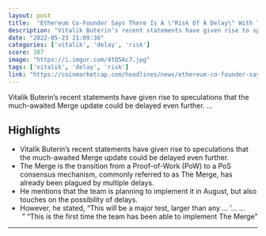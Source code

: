 ```yaml
---
layout: post
title:  "Ethereum Co-Founder Says There Is A \"Risk Of A Delay\" With The Merge"
description: "Vitalik Buterin’s recent statements have given rise to speculations that the much-awaited Merge update could be delayed even further. …"
date: "2022-05-23 21:09:36"
categories: ['vitalik', 'delay', 'risk']
score: 107
image: "https://i.imgur.com/4tQ5Ac7.jpg"
tags: ['vitalik', 'delay', 'risk']
link: "https://coinmarketcap.com/headlines/news/ethereum-co-founder-says-there-is-a-risk-of-a-delay-with-the-merge/"
---
```


Vitalik Buterin’s recent statements have given rise to speculations that the much-awaited Merge update could be delayed even further. …

## Highlights

- Vitalik Buterin’s recent statements have given rise to speculations that the much-awaited Merge update could be delayed even further.
- The Merge is the transition from a Proof-of-Work (PoW) to a PoS consensus mechanism, commonly referred to as The Merge, has already been plagued by multiple delays.
- He mentions that the team is planning to implement it in August, but also touches on the possibility of delays.
- However, he stated, “This will be a major test, larger than any … ’… …  ” “This is the first time the team has been able to implement The Merge”

---
